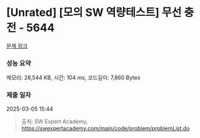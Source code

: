 # [Unrated] [모의 SW 역량테스트] 무선 충전 - 5644 

[문제 링크](https://swexpertacademy.com/main/code/problem/problemDetail.do?contestProbId=AWXRDL1aeugDFAUo) 

### 성능 요약

메모리: 28,544 KB, 시간: 104 ms, 코드길이: 7,860 Bytes

### 제출 일자

2025-03-05 15:44



> 출처: SW Expert Academy, https://swexpertacademy.com/main/code/problem/problemList.do